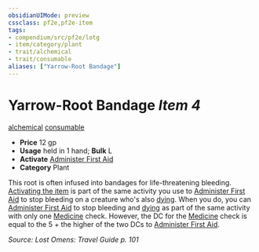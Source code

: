 ```yaml
---
obsidianUIMode: preview
cssclass: pf2e,pf2e-item
tags:
- compendium/src/pf2e/lotg
- item/category/plant
- trait/alchemical
- trait/consumable
aliases: ["Yarrow-Root Bandage"]
---
```

# Yarrow-Root Bandage *Item 4*  
[alchemical](../../../rules/traits/alchemical.md)  [consumable](../../../rules/traits/consumable.md)  

- **Price** 12 gp
- **Usage** held in 1 hand; **Bulk** L
- **Activate** [Administer First Aid](../../../rules/actions/administer-first-aid.md)
- **Category** Plant

This root is often infused into bandages for life-threatening bleeding. [Activating the item](../../../rules/actions/activate-an-item.md) is part of the same activity you use to [Administer First Aid](../../../rules/actions/administer-first-aid.md) to stop bleeding on a creature who's also [dying](../../../rules/conditions.md#Dying). When you do, you can [Administer First Aid](../../../rules/actions/administer-first-aid.md) to stop bleeding and [dying](../../../rules/conditions.md#Dying) as part of the same activity with only one [Medicine](../../skills.md#Medicine) check. However, the DC for the [Medicine](../../skills.md#Medicine) check is equal to the 5 + the higher of the two DCs to [Administer First Aid](../../../rules/actions/administer-first-aid.md).

*Source: Lost Omens: Travel Guide p. 101*